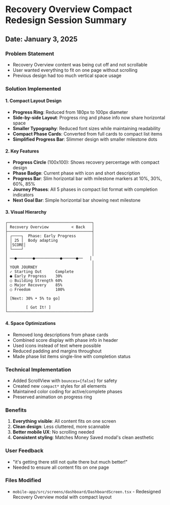 # Recovery Overview Compact Redesign Session Summary

## Date: January 3, 2025

### Problem Statement
- Recovery Overview content was being cut off and not scrollable
- User wanted everything to fit on one page without scrolling
- Previous design had too much vertical space usage

### Solution Implemented

#### 1. Compact Layout Design
- **Progress Ring**: Reduced from 180px to 100px diameter
- **Side-by-side Layout**: Progress ring and phase info now share horizontal space
- **Smaller Typography**: Reduced font sizes while maintaining readability
- **Compact Phase Cards**: Converted from full cards to compact list items
- **Simplified Progress Bar**: Slimmer design with smaller milestone dots

#### 2. Key Features
- **Progress Circle** (100x100): Shows recovery percentage with compact design
- **Phase Badge**: Current phase with icon and short description
- **Progress Bar**: Slim horizontal bar with milestone markers at 10%, 30%, 60%, 85%
- **Journey Phases**: All 5 phases in compact list format with completion indicators
- **Next Goal Bar**: Simple horizontal bar showing next milestone

#### 3. Visual Hierarchy
```
┌─────────────────────────────────────┐
│ Recovery Overview          < Back   │
├─────────────────────────────────────┤
│ ┌────┐  Phase: Early Progress       │
│ │ 25 │  Body adapting               │
│ │SCORE│                             │
│ └────┘                              │
│                                     │
│ ──●───────●───────────●──────●──   │
│                                     │
│ YOUR JOURNEY                        │
│ ✓ Starting Out      Complete        │
│ ● Early Progress    30%             │
│ ○ Building Strength 60%             │
│ ○ Major Recovery    85%             │
│ ○ Freedom           100%            │
│                                     │
│ [Next: 30% • 5% to go]              │
│                                     │
│        [ Got It! ]                  │
└─────────────────────────────────────┘
```

#### 4. Space Optimizations
- Removed long descriptions from phase cards
- Combined score display with phase info in header
- Used icons instead of text where possible
- Reduced padding and margins throughout
- Made phase list items single-line with completion status

### Technical Implementation
- Added ScrollView with `bounces={false}` for safety
- Created new `compact*` styles for all elements
- Maintained color coding for active/complete phases
- Preserved animation on progress ring

### Benefits
1. **Everything visible**: All content fits on one screen
2. **Clean design**: Less cluttered, more scannable
3. **Better mobile UX**: No scrolling needed
4. **Consistent styling**: Matches Money Saved modal's clean aesthetic

### User Feedback
- "it's getting there still not quite there but much better!"
- Needed to ensure all content fits on one page

### Files Modified
- `mobile-app/src/screens/dashboard/DashboardScreen.tsx` - Redesigned Recovery Overview modal with compact layout 